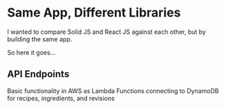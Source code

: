 # Same App, Different Libraries

I wanted to compare Solid JS and React JS against each other, but by building the same app.

So here it goes...

## API Endpoints

Basic functionality in AWS as Lambda Functions connecting to DynamoDB for recipes, ingredients, and revisions
